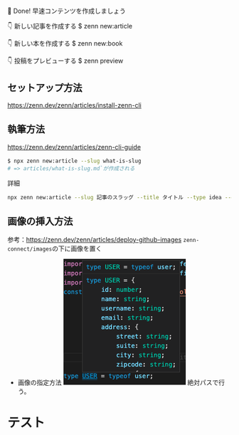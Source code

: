 #

🎉 Done!
早速コンテンツを作成しましょう

👇 新しい記事を作成する
$ zenn new:article

👇 新しい本を作成する
$ zenn new:book

👇 投稿をプレビューする
$ zenn preview

## セットアップ方法

https://zenn.dev/zenn/articles/install-zenn-cli

## 執筆方法

https://zenn.dev/zenn/articles/zenn-cli-guide

```sh
$ npx zenn new:article --slug what-is-slug
# => articles/what-is-slug.md`が作成される
```

詳細

```sh
npx zenn new:article --slug 記事のスラッグ --title タイトル --type idea --emoji ✨
```

## 画像の挿入方法

参考：https://zenn.dev/zenn/articles/deploy-github-images
`zenn-connect/images`の下に画像を置く

- 画像の指定方法
  ![](/images/USER_type.png)
  絶対パスで行う。

# テスト
